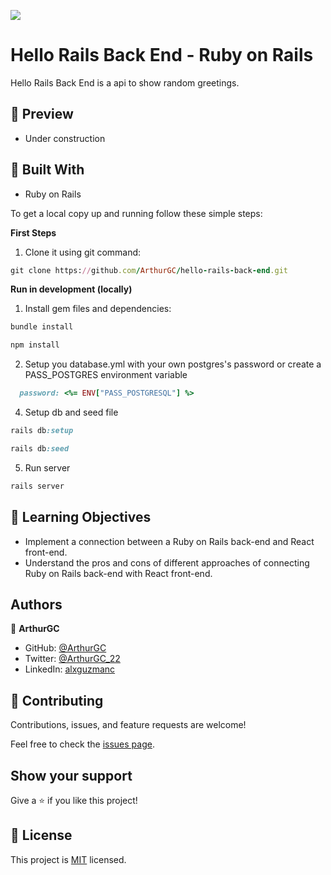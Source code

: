 ![](https://img.shields.io/badge/Microverse-blueviolet)
# Hello Rails Back End - Ruby on Rails

Hello Rails Back End is a api to show random greetings.
## :hammer: Preview

- Under construction

## :hammer: Built With

- Ruby on Rails

To get a local copy up and running follow these simple steps:

**First Steps**

1. Clone it using git command:
```ruby
git clone https://github.com/ArthurGC/hello-rails-back-end.git
```

**Run in development (locally)**

1. Install gem files and dependencies:
```ruby
bundle install
```
```ruby
npm install
```
2. Setup you database.yml with your own postgres's password or create a PASS_POSTGRES environment variable 
```ruby
  password: <%= ENV["PASS_POSTGRESQL"] %>
```
4. Setup db and seed file
```ruby
rails db:setup
```
```ruby
rails db:seed
```
5. Run server
```ruby
rails server
```

## :blue_book: Learning Objectives

- Implement a connection between a Ruby on Rails back-end and React front-end.
- Understand the pros and cons of different approaches of connecting Ruby on Rails back-end with React front-end.

## Authors

👤 **ArthurGC**

- GitHub: [@ArthurGC](https://github.com/ArthurGC)
- Twitter: [@ArthurGC_22](https://twitter.com/ArthurGC_22)
- LinkedIn: [alxguzmanc](https://www.linkedin.com/in/alxguzmanc/)

## 🤝 Contributing

Contributions, issues, and feature requests are welcome!

Feel free to check the [issues page](https://github.com/ArthurGC/hello-rails-back-end/issues).

## Show your support

Give a ⭐️ if you like this project!

## 📝 License

This project is [MIT](LICENSE) licensed.

